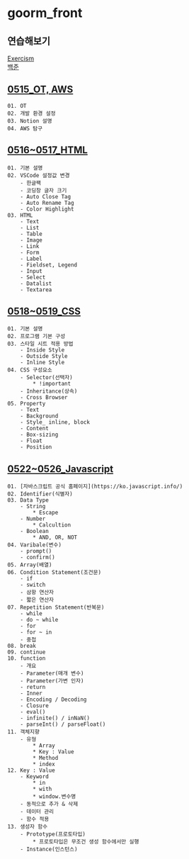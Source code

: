 # goorm_front

## 연습해보기
[Exercism](https://exercism.org/)   
[백준](https://www.acmicpc.net/)

## [0515_OT, AWS](https://darkened-crest-275.notion.site/20230515_OT-1a5ebd83eabe4ab2bc198a2a2749d458)
    01. OT
    02. 개발 환경 설정
    03. Notion 설명
    04. AWS 탐구

## [0516~0517_HTML](https://darkened-crest-275.notion.site/0516_HTML-ef77be228ed84570933f29f627f0b2b5)
    01. 기본 설명
    02. VSCode 설정값 변경
        - 한글팩
        - 코딩창 글자 크기
        - Auto Close Tag
        - Auto Rename Tag
        - Color Highlight
    03. HTML
        - Text
        - List
        - Table
        - Image
        - Link
        - Form
        - Label
        - Fieldset, Legend
        - Input
        - Select
        - Datalist
        - Textarea

## [0518~0519_CSS](https://darkened-crest-275.notion.site/0518_CSS-248588006b2a43bb83b131d6e46218af)
    01. 기본 설명
    02. 프로그램 기본 구성
    03. 스타일 시트 적용 방법
        - Inside Style
        - Outside Style
        - Inline Style
    04. CSS 구성요소
        - Selector(선택자)
            * !important
        - Inheritance(상속)
        - Cross Browser
    05. Property
        - Text
        - Background
        - Style_ inline, block
        - Content
        - Box-sizing
        - Float
        - Position

## [0522~0526_Javascript](https://darkened-crest-275.notion.site/0522_JavaScript-bf1884f2a837497b887f3f916bc544cc)
    01. [자바스크립트 공식 홈페이지](https://ko.javascript.info/)
    02. Identifier(식별자)
    03. Data Type
        - String
            * Escape
        - Number
            * Calcultion
        - Boolean
            * AND, OR, NOT
    04. Varibale(변수)
        - prompt()
        - confirm()
    05. Array(배열)
    06. Condition Statement(조건문)
        - if
        - switch
        - 삼항 연산자
        - 짧은 연산자
    07. Repetition Statement(반복문)
        - while
        - do ~ while
        - for
        - for ~ in
        - 중첩
    08. break
    09. continue
    10. function
        - 개요
        - Parameter(매개 변수)
        - Parameter(가변 인자)
        - return
        - Inner
        - Encoding / Decoding
        - Closure
        - eval()
        - infinite() / inNaN()
        - parseInt() / parseFloat()
    11. 객체지향
        - 유형
            * Array
            * Key : Value
            * Method
            * index
    12. Key : Value
        - Keyword
            * in
            * with
            * window.변수명
        - 동적으로 추가 & 삭제
        - 데이터 관리
        - 함수 적용
    13. 생성자 함수
        - Prototype(프로토타입)
            * 프로토타입은 무조건 생성 함수에서만 실행
        - Instance(인스턴스)